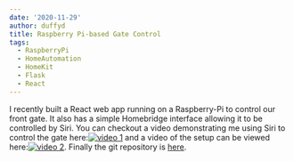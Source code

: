 ```yaml
---
date: '2020-11-29'
author: duffyd
title: Raspberry Pi-based Gate Control
tags:
  - RaspberryPi
  - HomeAutomation
  - HomeKit
  - Flask
  - React
---
```


I recently built a React web app running on a Raspberry-Pi to control our front gate. It also has a simple Homebridge interface allowing it to be controlled by Siri. You can checkout a video demonstrating me using Siri to control the gate here:[![video 1](https://img.youtube.com/vi/S4w9_sjCGm0/0.jpg)](https://www.youtube.com/watch?v=S4w9_sjCGm0) and a video of the setup can be viewed here:[![video 2](https://img.youtube.com/vi/Krv31PiC-50/0.jpg)](https://www.youtube.com/watch?v=Krv31PiC-50). Finally the git repository is [here](https://github.com/duffyd/gatecontrol).
